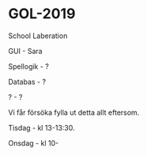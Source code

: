 # GOL-2019
School Laberation

GUI - Sara

Spellogik - ?

Databas - ?

? - ?

Vi får försöka fylla ut detta allt eftersom. 

Tisdag - kl 13-13:30.

Onsdag - kl 10- 
